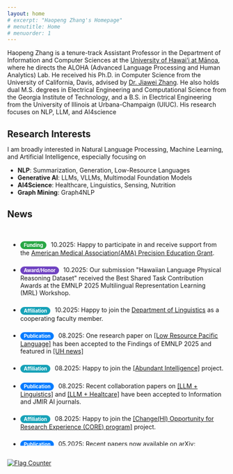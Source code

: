 ```yaml
---
layout: home
# excerpt: "Haopeng Zhang's Homepage"
# menutitle: Home
# menuorder: 1
---
```


Haopeng Zhang is a tenure-track Assistant Professor in the Department of Information and Computer Sciences at the <a href="https://www.ics.hawaii.edu/"><u>University of Hawai‘i at Mānoa</u></a>, where he directs the ALOHA (Advanced Language Processing and Human Analytics) Lab. He received his Ph.D. in Computer Science from the University of California, Davis, advised by <a href="http://jiaweizhang.net/"><u>Dr. Jiawei Zhang</u></a>. He also holds dual M.S. degrees in Electrical Engineering and Computational Science from the Georgia Institute of Technology, and a B.S. in Electrical Engineering from the University of Illinois at Urbana-Champaign (UIUC). His research focuses on NLP, LLM, and AI4science

## Research Interests
I am broadly interested in Natural Language Processing, Machine Learning, and Artificial Intelligence, especially focusing on
- **NLP**: Summarization, Generation, Low-Resource Languages
- **Generative AI**: LLMs, VLLMs, Multimodal Foundation Models
- **AI4Science**: Healthcare, Linguistics, Sensing, Nutrition
- **Graph Mining**: Graph4NLP


## News
<style>
  h2 {
    margin-bottom: 10px; /* Controls gap after "News" */
  }

  /* --- ADD THIS NEW RULE --- */
  /* This controls the spacing for the *entire list* */
  ul.news-list {
    margin-top: 0;    /* Removes extra gap above the first item */
    margin-bottom: 0; /* Removes extra gap below the last item */
    padding-left: 25px; /* Controls the left indentation (adjust 25px as needed) */
  }
  /* ------------------------- */

  .news-tag {
    display: inline-block;
    padding: 2px 8px;
    font-size: 0.8em;
    font-weight: bold;
    color: #fff;
    border-radius: 12px;
    margin-right: 10px;
    vertical-align: middle;
  }
  .tag-funding { background-color: #28a745; }
  .tag-award  { background-color: #6f42c1; }
  .tag-affil  { background-color: #17a2b8; }
  .tag-pub    { background-color: #007bff; }
  .tag-service{ background-color: #fd7e14; }
  .tag-career { background-color: #dc3545; }
  .tag-media  { background-color: #6c757d; }

  /* --- MODIFY THIS EXISTING RULE --- */
  /* This controls the spacing *between list items* */
  .news-list li {
    margin-top: 0;
    margin-bottom: 5px; /* Controls the vertical gap between items */
  }
</style>

<div style="max-height: 500px; overflow-y: scroll; padding: 5px; border-radius: 2px;">
  <ul class="news-list">
    <li><span class="news-tag tag-funding">Funding</span>10.2025: Happy to participate in and receive support from the <a href="https://www.ama-assn.org/education/changemeded-initiative/precision-education" target="_blank">American Medical Association(AMA) Precision Education Grant</a>.</li>
    <li><span class="news-tag tag-award">Award/Honor</span>10.2025: Our submission "Hawaiian Language Physical Reasoning Dataset" received the Best Shared Task Contribution Awards at the EMNLP 2025 Multilingual Representation Learning (MRL) Workshop.</li>
    <li><span class="news-tag tag-affil">Affiliation</span>10.2025: Happy to join the <a href="https://manoa.hawaii.edu/linguistics/" target="_blank">Department of Linguistics</a> as a cooperating faculty member.</li>
    <li><span class="news-tag tag-pub">Publication</span>08.2025: One research paper on <a href="https://arxiv.org/abs/2506.21563" target="_blank">[Low Resource Pacific Language]</a> has been accepted to the Findings of EMNLP 2025 and featured in <a href="https://www.hawaii.edu/news/2025/09/05/endangered-languages-ai-tools/" target="_blank">[UH news]</a></li>
    <li><span class="news-tag tag-affil">Affiliation</span>08.2025: Happy to join the <a href="https://abundant-intelligences.net/pods/" target="_blank">[Abundant Intelligence]</a> project.</li>
    <li><span class="news-tag tag-pub">Publication</span>08.2025: Recent collaboration papers on <a href="https://www.mdpi.com/2078-2489/16/8/710" target="_blank">[LLM + Linguistics]</a> and <a href="https://preprints.jmir.org/preprint/75030/accepted" target="_blank">[LLM + Healtcare]</a> have been accepted to Information and JMIR AI journals.</li>
    <li><span class="news-tag tag-affil">Affiliation</span>08.2025: Happy to join the <a href="https://hawaii.edu/epscor/changehi-opportunity-for-research-experience-core-program/" target="_blank">[Change(HI) Opportunity for Research Experience (CORE) program]</a> project.</li>
    <li><span class="news-tag tag-pub">Publication</span>05.2025: Recent papers now available on arXiv: <a href="https://arxiv.org/abs/2505.22950" target="_blank">[Structurized Summarization]</a>, <a href="https://arxiv.org/abs/2505.22967" target="_blank">[Workflow Generation]</a>, <a href="https://arxiv.org/abs/2508.03110" target="_blank">[RAG Attack]</a>, and <a href="https://www.techrxiv.org/doi/full/10.36227/techrxiv.175695798.83905803/v1" target="_blank">[Multimodal Summarization Survey]</a>.</li>
    <li><span class="news-tag tag-award">Award/Honor</span>04.2025: Congratulations to my PhD student Haohan on being accepted into the AI @ HIDSI Fellows Program.</li>
    <li><span class="news-tag tag-affil">Affiliation</span>04.2025: Happy to join the <a href="https://www.uhcancercenter.org/" target="_blank">[University of Hawaii Cancer Center (UHCC)]</a> as an Affiliate Member.</li>
    <li><span class="news-tag tag-pub">Publication</span>04.2025: One research paper on <a href="https://arxiv.org/abs/2406.12169" target="_blank">[Multimodal Reasoning]</a> has been accepted to the Multimodal Algorithmic Reasoning workshop at CVPR 2025.</li>
    <li><span class="news-tag tag-pub">Publication</span>04.2025: One research paper on <a href="https://arxiv.org/abs/2406.12169" target="_blank">[retrieval augmented generation]</a> is accepted to IJCNN 2025.</li>
    <li><span class="news-tag tag-funding">Funding</span>02.2025: Thrilled to receive the UH Manoa Faculty Research Travel Fund! Looking forward to NAACL 2025 in Albuquerque.</li>
    <li><span class="news-tag tag-media">Media</span>02.2025: Excited to share that my research has been featured in <a href="https://www.hawaii.edu/news/2025/02/07/ai-breakthroughs-healthcare-education-more/" target="_blank">[University of Hawaii News]</a>.</li>
    <li><span class="news-tag tag-pub">Publication</span>01.2025: One research paper <a href="https://www.arxiv.org/abs/2408.06583" target="_blank">[A Structure-aware Generative Model for Biomedical Event Extraction]</a> is accepted to DASFAA 2025.</li>
    <li><span class="news-tag tag-funding">Funding</span>01.2025: Excited to receive $7,500 computing credits from OpenAI’s Researcher Access Program.</li>
    <li><span class="news-tag tag-pub">Publication</span>01.2025: One research paper on <a href="https://arxiv.org/pdf/2410.15687" target="_blank">[summmarization domain adaptation]</a> is accepted to findings of NAACL 2025.</li>
    <li><span class="news-tag tag-pub">Publication</span>01.2025: One survey paper on <a href="https://arxiv.org/abs/2406.11289" target="_blank">[text summarization]</a> is accepted to ACM Computing Surveys (IF:23.8).</li>
    <li><span class="news-tag tag-service">Service</span>11.2024: Excited to share that I will organize the 5th Workshop on New Frontiers in Summarization (NewSumm) at EMNLP 2025, Suzhou.</li>
s    <li><span class="news-tag tag-service">Service</span>11.2024: Honored to serve as an area chair for ACL 2025 and as a minitrack chair for AMCIS 2025.</li>
    <li><span class="news-tag tag-funding">Funding</span>10.2024: Excited to receive computing credit awards from Google Cloud.</li>
    <li><span class="news-tag tag-service">Service</span>09.2024: Honored to serve as a panelist for NSF.</li>
    <li><span class="news-tag tag-funding">Funding</span>09.2024: Glad to receive computing credits from NSF ACCESS Allocations program.</li>
    <li><span class="news-tag tag-service">Service</span>08.2024: Thrilled to attend NSF Innovation, Culture, and Creativity (ICC) workshop.</li>
    <li><span class="news-tag tag-pub">Publication</span>06.2024: My Ph.D. dissertation <a href="https://escholarship.org/uc/item/7zn0b66s" target="_blank">[Building Intelligent and Reliable Summarization Systems]</a> and one survey paper on <a href="https://arxiv.org/abs/2406.11289" target="_blank">[text summarization]</a> is available online.</li>
    <li><span class="news-tag tag-career">Career</span>05.2024: 🎓 Successfully Completed My Ph.D. at UC Davis. Officially Dr. Zhang!</li>
    <li><span class="news-tag tag-career">Career</span>04.2024: 🎉 I will join the information and computer science (ICS) department of <a href="httpsD://www.ics.hawaii.edu/"><u>University of Hawaii at Mānoa</u></a> this Augest. Aloha!</li>
    <li><span class="news-tag tag-pub">Publication</span>03.2024: one research paper is accepted to NAACL 2024.</li>
    <li><span class="news-tag tag-pub">Publication</span>02.2024: one first-authored research paper is accepted to LREC-COLING 2024.</li>
    <li><span class="news-tag tag-pub">Publication</span>10.2023: two first-authored research papers are accepted to Findings of EMNLP 2023.</li>
    <li><span class="news-tag tag-service">Service</span>09.2023: serve as PC member for SDM 24.</li>
    <li><span class="news-tag tag-pub">Publication</span>09.2023: one first-authored research paper is accepted to IJCNLP-AACL 2023.</li>
    <li><span class="news-tag tag-career">Career</span>06.2023: start my research internship at AWS AI lab.</li>
    <li><span class="news-tag tag-pub">Publication</span>06.2023: one first-authored research paper is accepted to LLM4AI workshop at KDD 23.</li>
    <li><span class="news-tag tag-service">Service</span>06.2023: serve as reviewer for EMNLP 2023, SDM 24 and PC for NewSumm workshop 2023.</li>
    <li><span class="news-tag tag-pub">Publication</span>05.2023: one first-authored research paper is accepted to ACL 2023 CODI.</li>
  s <li><span class="news-tag tag-pub">Publication</span>05.2023: one first-authored research paper is accepted to Findings of ACL 2023.</li>
    <li><span class="news-tag tag-career">Career</span>04.2023: start my research internship at Megagon Lab.</li>
    <li><span class="news-tag tag-award">Award/Honor</span>03.2023: receive UC Davis GGCS Research Fellowship.</li>
    <li><span class="news-tag tag-service">Service</span>03.2023: serve as reviewer for ACL 23, IEEE TASLP, IEEE Transactions on Big Data.</li>
    <li><span class="news-tag tag-career">Career</span>02.2023: passed my QE exam.</li>
  </ul>
</div>

<br>

<a href="https://info.flagcounter.com/pYGa"><img src="https://s11.flagcounter.com/count2/pYGa/bg_FFFFFF/txt_000000/border_CCCCCC/columns_8/maxflags_30/viewers_0/labels_0/pageviews_1/flags_0/percent_0/" alt="Flag Counter" border="0"></a>


